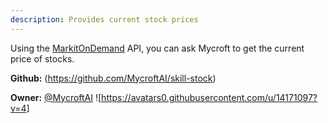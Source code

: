 ```yaml
---
description: Provides current stock prices
---
```

Using the [MarkitOnDemand](http://markitondemand.github.io/DataApis/StockQuoteSample/) API, you can ask Mycroft to get the current price of stocks.

**Github:** (https://github.com/MycroftAI/skill-stock)

**Owner:** [@MycroftAI](https://github.com/MycroftAI) ![https://avatars0.githubusercontent.com/u/14171097?v=4]

